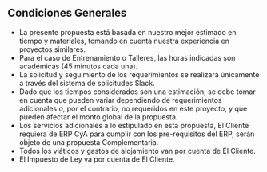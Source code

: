 ## Condiciones Generales
-  La presente propuesta está basada en nuestro mejor estimado en tiempo y materiales, tomando en cuenta nuestra experiencia en proyectos similares.
-  Para el caso de Entrenamiento o Talleres, las horas indicadas son académicas (45 minutos cada una).
-  La solicitud y seguimiento de los requerimientos se realizará únicamente a través del sistema de solicitudes Slack. 
-  Dado que los tiempos considerados son una estimación, se debe tomar en cuenta que pueden variar dependiendo de requerimientos adicionales o, por el contrario, no requeridos en este proyecto, y que pueden afectar el monto global de la propuesta.
-  Los servicios adicionales a lo estipulado en esta propuesta, El Cliente requiera de ERP CyA para cumplir con los pre-requisitos del ERP, serán objeto de una propuesta Complementaria.
-  Todos los viáticos y gastos de alojamiento van por cuenta de El Cliente.
-  El Impuesto de Ley va por cuenta de El Cliente.
